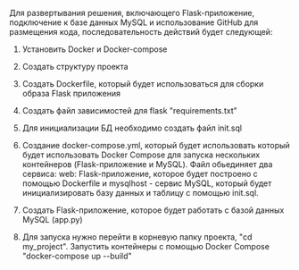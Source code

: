 Для развертывания решения, включающего Flask-приложение, подключение к базе данных MySQL и использование GitHub для размещения кода, последовательность действий будет следующей:

1. Установить Docker и Docker-compose
2. Создать структуру проекта
3. Создать Dockerfile, который будет использоваться для сборки образа Flask приложения
4. Создать файл зависимостей для flask "requirements.txt"
5. Для инициализации БД необходимо создать файл init.sql
6. Создание docker-compose.yml, который будет использовать который будет использовать Docker Compose для запуска нескольких контейнеров (Flask-приложение и MySQL). Файл обьединяет два сервиса:
web: Flask-приложение, которое будет построено с помощью Dockerfile и mysqlhost - сервис MySQL, который будет инициализировать базу данных и таблицу с помощью init.sql.
7. Создать Flask-приложение, которое будет работать с базой данных MySQL (app.py)

8. Для запуска нужно перейти в корневую папку проекта, "cd my_project". Запустить контейнеры с помощью Docker Compose "docker-compose up --build"
